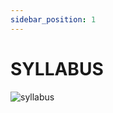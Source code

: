 ```yaml
---
sidebar_position: 1
---
```


# SYLLABUS 

![syllabus](https://user-images.githubusercontent.com/66414385/205017568-603bfc04-f40e-4be5-ae94-21a5af359c78.png)
